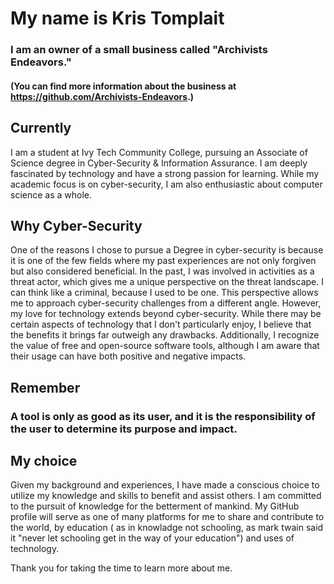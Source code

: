 # My name is Kris Tomplait
### I am an owner of a small business called "Archivists Endeavors." 

#### (You can find more information about the business at https://github.com/Archivists-Endeavors.)

## Currently
I am a student at Ivy Tech Community College, pursuing an Associate of Science degree in Cyber-Security & Information Assurance. I am deeply fascinated by technology and have a strong passion for learning. While my academic focus is on cyber-security, I am also enthusiastic about computer science as a whole.

## Why Cyber-Security
One of the reasons I chose to pursue a Degree in cyber-security is because it is one of the few fields where my past experiences are not only forgiven but also considered beneficial. In the past, I was involved in activities as a threat actor, which gives me a unique perspective on the threat landscape. I can think like a criminal, because I used to be one.
This perspective allows me to approach cyber-security challenges from a different angle.
However, my love for technology extends beyond cyber-security. While there may be certain aspects of technology that I don't particularly enjoy, I believe that the benefits it brings far outweigh any drawbacks. Additionally, I recognize the value of free and open-source software tools, although I am aware that their usage can have both positive and negative impacts.

## Remember
### A tool is only as good as its user, and it is the responsibility of the user to determine its purpose and impact.

## My choice
Given my background and experiences, I have made a conscious choice to utilize my knowledge and skills to benefit and assist others. I am committed to the pursuit of knowledge for the betterment of mankind. My GitHub profile will serve as one of many platforms for me to share and contribute to the world, by education ( as in knowladge not schooling, as mark twain said it "never let schooling get in the way of your education") and  uses of technology.

Thank you for taking the time to learn more about me.
